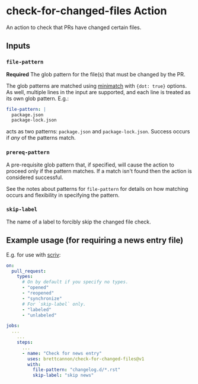 # check-for-changed-files Action

An action to check that PRs have changed certain files.

## Inputs

### `file-pattern`

**Required** The glob pattern for the file(s) that must be changed by the PR.

The glob patterns are matched using
[minimatch](https://www.npmjs.com/package/minimatch) with `{dot: true}` options.
As well, multiple lines in the input are supported, and each line is treated
as its own glob pattern. E.g.:

```yaml
file-pattern: |
  package.json
  package-lock.json
```

acts as two patterns: `package.json` and `package-lock.json`. Success occurs if
_any_ of the patterns match.

### `prereq-pattern`

A pre-requisite glob pattern that, if specified, will cause the action to proceed
only if the pattern matches. If a match isn't found then the action is considered
successful.

See the notes about patterns for `file-pattern` for details on how matching
occurs and flexibility in specifying the pattern.

### `skip-label`

The name of a label to forcibly skip the changed file check.

## Example usage (for requiring a news entry file)

E.g. for use with [scriv](https://scriv.readthedocs.io/):

```yaml
on:
  pull_request:
    types:
      # On by default if you specify no types.
      - "opened"
      - "reopened"
      - "synchronize"
      # For `skip-label` only.
      - "labeled"
      - "unlabeled"

jobs:
  ...
    ...
    steps:
      ...
      - name: "Check for news entry"
        uses: brettcannon/check-for-changed-files@v1
        with:
          file-pattern: "changelog.d/*.rst"
          skip-label: "skip news"
```
